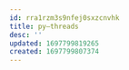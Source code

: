 ```yaml
---
id: rra1rzm3s9nfej0sxzcnvhk
title: py—threads
desc: ''
updated: 1697799819265
created: 1697799807374
---
```


